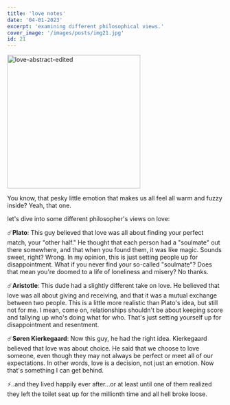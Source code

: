 ```yaml
---
title: 'love notes'
date: '04-01-2023'
excerpt: 'examining different philosophical views.'
cover_image: '/images/posts/img21.jpg'
id: 21
---
```


<img src='/images/posts/img21.jpg' width='310' alt='love-abstract-edited' />

You know, that pesky little emotion that makes us all feel all warm and fuzzy inside? Yeah, that one.

let's dive into some different philosopher's views on love:

☄️**Plato**: This guy believed that love was all about finding your perfect match, your "other half." He thought that each person had a "soulmate" out there somewhere, and that when you found them, it was like magic. Sounds sweet, right? Wrong. In my opinion, this is just setting people up for disappointment. What if you never find your so-called "soulmate"? Does that mean you're doomed to a life of loneliness and misery? No thanks.

☄️**Aristotle**: This dude had a slightly different take on love. He believed that love was all about giving and receiving, and that it was a mutual exchange between two people. This is a little more realistic than Plato's idea, but still not for me. I mean, come on, relationships shouldn't be about keeping score and tallying up who's doing what for who. That's just setting yourself up for disappointment and resentment.

☄️**Søren Kierkegaard**: Now this guy, he had the right idea. Kierkegaard believed that love was about choice. He said that we choose to love someone, even though they may not always be perfect or meet all of our expectations. In other words, love is a decision, not just an emotion. Now that's something I can get behind.

⚡..and they lived happily ever after...or at least until one of them realized they left the toilet seat up for the millionth time and all hell broke loose.
